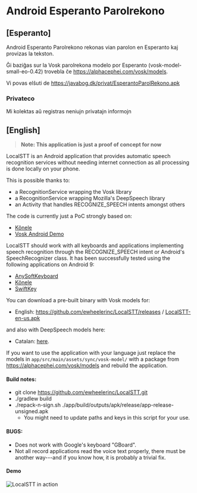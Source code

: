# Android Esperanto Parolrekono

## [Esperanto]

Android Esperanto Parolrekono rekonas vian parolon en Esperanto kaj provizas la tekston.

Ĝi baziĝas sur la Vosk parolrekona modelo por Esperanto (vosk-model-small-eo-0.42) trovebla ĉe https://alphacephei.com/vosk/models.


Vi povas elŝuti de https://javabog.dk/privat/EsperantoParolRekono.apk

### Privateco #

Mi kolektas aŭ registras neniujn privatajn informojn



## [English]

> **Note: This application is just a proof of concept for now**

LocalSTT is an Android application that provides automatic speech recognition services without needing internet connection as all processing is done locally on your phone.

This is possible thanks to:
- a RecognitionService wrapping the Vosk library
- a RecognitionService wrapping Mozilla's DeepSpeech library
- an Activity that handles RECOGNIZE_SPEECH intents amongst others

The code is currently just a PoC strongly based on:
- [Kõnele](https://github.com/Kaljurand/K6nele)
- [Vosk Android Demo](https://github.com/alphacep/vosk-android-demo)

LocalSTT should work with all keyboards and applications implementing speech recognition through the RECOGNIZE_SPEECH intent or Android's SpeechRecognizer class. It has been successfully tested using the following applications on Android 9:
- [AnySoftKeyboard](https://github.com/AnySoftKeyboard/AnySoftKeyboard)
- [Kõnele](https://github.com/Kaljurand/K6nele)
- [SwiftKey](https://www.swiftkey.com)

You can download a pre-built binary with Vosk models for:
 - English: https://github.com/ewheelerinc/LocalSTT/releases / [LocalSTT-en-us.apk](https://github.com/ewheelerinc/LocalSTT/releases/download/2022-01-18-en-US/LocalSTT-en-us.apk)

and also with DeepSpeech models here:
 - Catalan: [here](https://github.com/ccoreilly/LocalSTT/releases/download/2020-12-03/localstt.apk).

If you want to use the application with your language just replace the models in `app/src/main/assets/sync/vosk-model/` with a package from https://alphacephei.com/vosk/models and rebuild the application.

#### Build notes:
 - git clone https://github.com/ewheelerinc/LocalSTT.git
- ./gradlew build
- ./repack-n-sign.sh ./app/build/outputs/apk/release/app-release-unsigned.apk
  - You might need to update paths and keys in this script for your use.

#### BUGS:

- Does not work with Google's keyboard "GBoard".
- Not all record applications read the voice text properly, there must be another way---and if you know how, it is probably a trivial fix.

#### Demo

![LocalSTT in action](./demo.gif)
